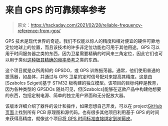# 来自 GPS 的可靠频率参考

> 原文：<https://hackaday.com/2021/02/28/reliable-frequency-reference-from-gps/>

GPS 技术是现代世界的奇迹。我们不仅能以惊人的精度和相对便宜的硬件可靠地定位地球上的位置，而且该技术的许多非定位功能也可用于其他用途。GPS 可以用于时间服务器之类的东西，因为卫星需要精确的时间来三角定位，因此它们也可以用于类似[这种极其精确的频率参考](https://diysquared.blogspot.com/2021/02/yatg-yet-another-trueposition-gpsdo.html)之类的东西。

这个项目就是众所周知的 GPSDO，或 GPS 训练振荡器。通常，他们使用普通的振荡器，如晶体，并通过与 GPS 卫星的定时信号配对来提高其精度。这是由[Szabolcs Szigeti]基于 STM32 板构建的独立模型。该项目的目标纯粹是教育，因为各种类型的 GPSDOs 随处可见，但[Szabolcs]能够在这款产品中构建他想要的东西，包括定制电源、简单的独立用户界面和无分配放大器。

该版本详细介绍了器件的设计和操作，如果您想自己开发，可以在 project[GitHub 页面](https://github.com/szigix/YATPGPSDO)上找到所有 PCB 原理图和源代码。也有很多其他项目利用基于 GPS 的时间来获得高精度，就像这个项目[将 GPS 时间标准直接绑定到树莓皮](https://hackaday.com/2019/06/26/accurate-time-on-your-pi-the-extreme-way/)。